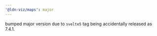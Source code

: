 ```yaml
---
'@ldn-viz/maps': major
---
```


bumped major version due to `svelte5` tag being accidentally released as 7.4.1.
